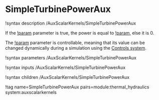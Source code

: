 # SimpleTurbinePowerAux

!syntax description /AuxScalarKernels/SimpleTurbinePowerAux

If the [!param](/AuxScalarKernels/SimpleTurbinePowerAux/on) parameter is true, the power is
equal to [!param](/AuxScalarKernels/SimpleTurbinePowerAux/value), else it is 0.

The [!param](/AuxScalarKernels/SimpleTurbinePowerAux/on) parameter is controllable,
meaning that its value can be changed dynamically during a simulation using the [Controls system](syntax/Controls/index.md).

!syntax parameters /AuxScalarKernels/SimpleTurbinePowerAux

!syntax inputs /AuxScalarKernels/SimpleTurbinePowerAux

!syntax children /AuxScalarKernels/SimpleTurbinePowerAux

!tag name=SimpleTurbinePowerAux pairs=module:thermal_hydraulics system:auxscalarkernels
